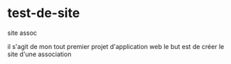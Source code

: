 # test-de-site
site assoc

il s'agit de mon tout premier projet d'application web
le but est de créer le site d'une association


